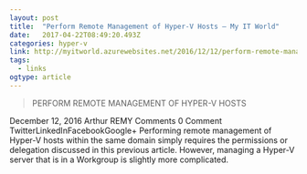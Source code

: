 ```yaml
---
layout: post 
title:  "Perform Remote Management of Hyper-V Hosts – My IT World" 
date:   2017-04-22T08:49:20.493Z 
categories: hyper-v
link: http://myitworld.azurewebsites.net/2016/12/12/perform-remote-management-hyper-v-hosts/ 
tags:
  - links
ogtype: article 
---
```


> PERFORM REMOTE MANAGEMENT OF HYPER-V HOSTS

 December 12, 2016  Arthur REMY Comments  0 Comment
TwitterLinkedInFacebookGoogle+
Performing remote management of Hyper-V hosts within the same domain simply requires the permissions or delegation discussed in this previous article. However, managing a Hyper-V server that is in a Workgroup is slightly more complicated.

